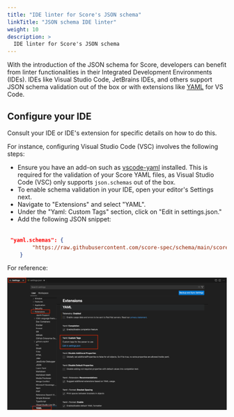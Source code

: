 ```yaml
---
title: "IDE linter for Score's JSON schema"
linkTitle: "JSON schema IDE linter"
weight: 10
description: >
  IDE linter for Score's JSON schema
---
```


With the introduction of the JSON schema for Score, developers can benefit from linter functionalities in their Integrated Development Environments (IDEs). IDEs like Visual Studio Code, JetBrains IDEs, and others support JSON schema validation out of the box or with extensions like [YAML](https://marketplace.visualstudio.com/items?itemName=redhat.vscode-yaml) for VS Code.

## Configure your IDE

Consult your IDE or IDE's extension for specific details on how to do this.

For instance, configuring Visual Studio Code (VSC) involves the following steps:

* Ensure you have an add-on such as [vscode-yaml](https://github.com/redhat-developer/vscode-yaml) installed. This is required for the validation of your Score YAML files, as Visual Studio Code (VSC) only supports `json.schemas` out of the box.
* To enable schema validation in your IDE, open your editor's Settings next.
* Navigate to "Extensions" and select "YAML".
* Under the "Yaml: Custom Tags" section, click on "Edit in settings.json."
* Add the following JSON snippet:

```json

 "yaml.schemas": {
        "https://raw.githubusercontent.com/score-spec/schema/main/score-v1b1.json": "score.yaml"
    }
```

For reference:

![VSC instructions](/static/images/VSC%20Score%20schema%20linting.png)

